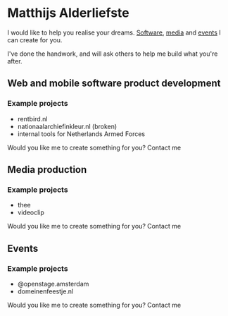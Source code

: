 # Matthijs Alderliefste
I would like to help you realise your dreams. [Software](#web-and-mobile-software-product-development), [media](#media-production) and [events](#events) I can create for you.

I've done the handwork, and will ask others to help me build what you're after. 

## Web and mobile software product development
### Example projects
- rentbird.nl
- nationaalarchiefinkleur.nl (broken)
- internal tools for Netherlands Armed Forces

Would you like me to create something for you? Contact me

## Media production
### Example projects
- thee
- videoclip

Would you like me to create something for you? Contact me

## Events
### Example projects
- @openstage.amsterdam
- domeinenfeestje.nl

Would you like me to create something for you? Contact me
